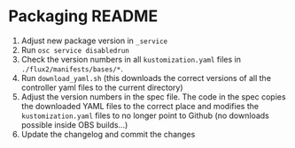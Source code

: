 # Packaging README

1. Adjust new package version in `_service`
2. Run `osc service disabledrun`
3. Check the version numbers in all `kustomization.yaml` files in
   `./flux2/manifests/bases/*`.
4. Run `download_yaml.sh` (this downloads the correct versions of all the
   controller yaml files to the current directory)
5. Adjust the version numbers in the spec file. The code in the spec copies the
   downloaded YAML files to the correct place and modifies the
   `kustomization.yaml` files to no longer point to Github (no downloads
   possible inside OBS builds...)
6. Update the changelog and commit the changes
